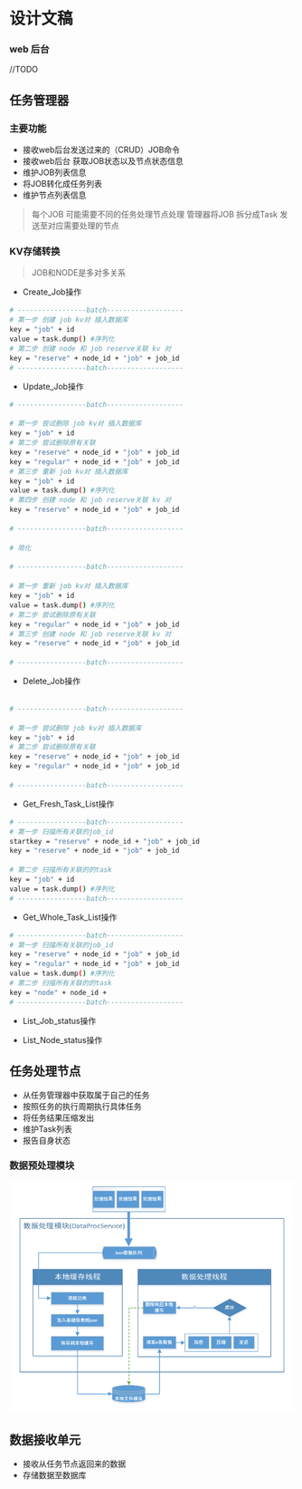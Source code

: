 
# 设计文稿


### web  后台

//TODO

## 任务管理器

### 主要功能

* 接收web后台发送过来的（CRUD）JOB命令
* 接收web后台 获取JOB状态以及节点状态信息
* 维护JOB列表信息
* 将JOB转化成任务列表
* 维护节点列表信息

> 每个JOB 可能需要不同的任务处理节点处理 管理器将JOB 拆分成Task 发送至对应需要处理的节点

### KV存储转换

> JOB和NODE是多对多关系

* Create_Job操作

```bash
# -----------------batch-------------------
# 第一步 创建 job kv对 插入数据库
key = "job" + id 
value = task.dump() #序列化
# 第二步 创建 node 和 job reserve关联 kv 对
key = "reserve" + node_id + "job" + job_id
# -----------------batch-------------------
```
* Update_Job操作

```bash
# -----------------batch-------------------

# 第一步 尝试删除 job kv对 插入数据库
key = "job" + id 
# 第二步 尝试删除原有关联
key = "reserve" + node_id + "job" + job_id
key = "regular" + node_id + "job" + job_id
# 第三步 重新 job kv对 插入数据库
key = "job" + id 
value = task.dump() #序列化
# 第四步 创建 node 和 job reserve关联 kv 对
key = "reserve" + node_id + "job" + job_id

# -----------------batch-------------------

# 简化

# -----------------batch-------------------

# 第一步 重新 job kv对 插入数据库
key = "job" + id
value = task.dump() #序列化
# 第二步 尝试删除原有关联
key = "regular" + node_id + "job" + job_id
# 第三步 创建 node 和 job reserve关联 kv 对
key = "reserve" + node_id + "job" + job_id

# -----------------batch-------------------


```

* Delete_Job操作

```bash

# -----------------batch-------------------

# 第一步 尝试删除 job kv对 插入数据库
key = "job" + id 
# 第二步 尝试删除原有关联
key = "reserve" + node_id + "job" + job_id
key = "regular" + node_id + "job" + job_id

# -----------------batch-------------------

```

* Get_Fresh_Task_List操作

```bash
# -----------------batch-------------------
# 第一步 扫描所有关联的job_id
startkey = "reserve" + node_id + "job" + job_id
key = "reserve" + node_id + "job" + job_id

# 第二步 扫描所有关联的的task
key = "job" + id 
value = task.dump() #序列化
# -----------------batch-------------------
```

* Get_Whole_Task_List操作

```bash
# -----------------batch-------------------
# 第一步 扫描所有关联的job_id
key = "reserve" + node_id + "job" + job_id
key = "regular" + node_id + "job" + job_id
value = task.dump() #序列化
# 第二步 扫描所有关联的的task
key = "node" + node_id + 
# -----------------batch-------------------
```

* List_Job_status操作


* List_Node_status操作

## 任务处理节点

* 从任务管理器中获取属于自己的任务
* 按照任务的执行周期执行具体任务
* 将任务结果压缩发出
* 维护Task列表
* 报告自身状态

### 数据预处理模块

![数据预处理模块](./images/node_data_proc_service.png)

## 数据接收单元

* 接收从任务节点返回来的数据
* 存储数据至数据库
